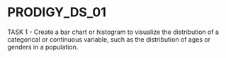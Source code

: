 # PRODIGY_DS_01
TASK 1 - Create a bar chart or histogram to visualize the distribution of a categorical or continuous variable, such as the distribution of ages or genders in a population.
